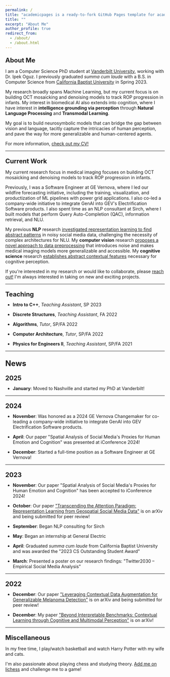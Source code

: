 ```yaml
---
permalink: /
title: "academicpages is a ready-to-fork GitHub Pages template for academic personal websites"
title: ""
excerpt: "About Me"
author_profile: true
redirect_from:
  - /about/
  - /about.html
---
```

<p style="margin-bottom:10px; font-size: 20px"><b>About Me</b></p>

<p style="font-size: 14px">I am a Computer Science PhD student at <a href="[https://calbaptist.edu](https://www.vanderbilt.edu/)" target="_blank">Vanderbilt University</a>, working with Dr. Ipek Oguz. I previously graduated <i>summa cum laude</i> with a B.S. in Computer Science from <a href="https://calbaptist.edu" target="_blank">California Baptist University</a> in Spring 2023.
</p>
<p style="font-size: 14px">My research broadly spans Machine Learning, but my current focus is on building OCT mosaicking and denoising models to track ROP progression in infants. My interest in biomedical AI also extends into cognition, where I have interest in <b>intelligence grounding via perception</b> through <b>Natural Language Processing</b> and <b>Transmodal Learning</b>.
</p>
<p style="font-size: 14px">My goal is to build neurosymbolic models that can bridge the gap between vision and language, tacitly capture the intricacies of human perception, and pave the way for more generalizable and human-centered agents.
</p>
<p style="font-size: 14px">For more information, <a href="https://nickdisanto.github.io/assets/pdfs/NickDiSanto_CV.pdf" target="_blank">check out my CV!</a></p>

------------------
<p style="margin-bottom:10px; font-size: 20px"><b>Current Work</b></p>
<p style="font-size: 14px">My current research focus in medical imaging focuses on building OCT mosaicking and denoising models to track ROP progression in infants.
</p>
<p style="font-size: 14px">Previously, I was a Software Engineer at GE Vernova, where I led our wildfire forecasting initiative, including the training, visualization, and productization of ML pipelines with power grid applications. I also co-led a company-wide initiative to integrate GenAI into GEV's Electrification Software products. I also spent time as an NLP consultant at Sirch, where I built models that perform Query Auto-Completion (QAC), information retrieval, and NLU.
</p>
<p style="font-size: 14px">My previous <b>NLP</b> research <a href="https://arxiv.org/abs/2310.05378" target="_blank">investigated representation learning to find abstract patterns</a> in noisy social media data, challenging the necessity of complex architectures for NLU. My <b>computer vision</b> research <a href="https://arxiv.org/abs/2212.05116" target="_blank">proposes a novel approach to data preprocessing</a> that introduces noise and makes medical imaging models more generalizable and accessible. My <b>cognitive science</b> research <a href="https://arxiv.org/abs/2304.00002" target="_blank">establishes abstract contextual features</a> necessary for cognitive perception.
</p>
<p style="font-size: 14px">If you're interested in my research or would like to collaborate, please <a href="mailto:nick.c.disanto@gmail.com">reach out!</a> I'm always interested in taking on new and exciting projects.</p>

------------------
<p style="margin-bottom:5px; font-size: 20px"><b>Teaching</b></p>
<ul style="list-style-type:disc; margin-top:-2px">
  <li><p style="margin-bottom:5px; font-size: 14px"><b>Intro to C++</b>, <i>Teaching Assistant</i>, SP 2023</p></li>
  <li><p style="margin-bottom:5px; font-size: 14px"><b>Discrete Structures</b>, <i>Teaching Assistant</i>, FA 2022</p></li>
  <li><p style="margin-bottom:5px; font-size: 14px"><b>Algorithms</b>, <i>Tutor</i>, SP/FA 2022</p></li>
  <li><p style="margin-bottom:5px; font-size: 14px"><b>Computer Architecture</b>, <i>Tutor</i>, SP/FA 2022</p></li>
  <li><p style="margin-bottom:5px; font-size: 14px"><b>Physics for Engineers II</b>, <i>Teaching Assistant</i>, SP/FA 2021</p></li>
</ul>

------------------
<p style="margin-bottom:13px; font-size: 24px"><b>News</b></p>

<p style="margin-bottom:5px; font-size: 20px"><b>2025</b></p>
<ul style="list-style-type:disc; margin-top:-2px">
  <li><p style="margin-bottom:5px; font-size: 14px"><b>January</b>: Moved to Nashville and started my PhD at Vanderbilt! </p></li>
</ul>

------------------
<p style="margin-bottom:5px; font-size: 20px"><b>2024</b></p>
<ul style="list-style-type:disc; margin-top:-2px">
  <li><p style="margin-bottom:5px; font-size: 14px"><b>November</b>: Was honored as a 2024 GE Vernova Changemaker for co-leading a company-wide initiative to integrate GenAI into GEV Electrification Software products.</p></li> 
  <li><p style="margin-bottom:5px; font-size: 14px"><b>April</b>: Our paper "Spatial Analysis of Social Media's Proxies for Human Emotion and Cognition" was presented at iConference 2024!</p></li>
  <li><p style="margin-bottom:5px; font-size: 14px"><b>December</b>: Started a full-time position as a Software Engineer at GE Vernova!</p></li>
</ul>

------------------
<p style="margin-bottom:5px; font-size: 20px"><b>2023</b></p>
<ul style="list-style-type:disc; margin-top:-2px">
  <li><p style="margin-bottom:5px; font-size: 14px"><b>November</b>: Our paper "Spatial Analysis of Social Media's Proxies for Human Emotion and Cognition" has been accepted to iConference 2024!</p></li> 
  <li><p style="margin-bottom:5px; font-size: 14px"><b>October</b>: Our paper <a href="https://arxiv.org/abs/2310.05378" target="_blank">"Transcending the Attention Paradigm: Representation Learning from Geospatial Social Media Data"</a> is on arXiv and being submitted for peer review!</p></li>
  <li><p style="margin-bottom:5px; font-size: 14px"><b>September</b>: Began NLP consulting for Sirch</p></li>
  <li><p style="margin-bottom:5px; font-size: 14px"><b>May</b>: Began an internship at General Electric</p></li>
  <li><p style="margin-bottom:5px; font-size: 14px"><b>April</b>: Graduated <i>summa cum laude</i> from California Baptist University and was awarded the "2023 CS Outstanding Student Award"</p></li>
  <li><p style="font-size: 14px"><b>March</b>: Presented a poster on our research findings: "Twitter2030 – Empirical Social Media Analysis"</p></li>
</ul>

------------------
<p style="margin-bottom:5px; font-size: 20px"><b>2022</b></p>
<ul style="list-style-type:disc; margin-top:-2px">
  <li><p style="margin-bottom:5px; font-size: 14px"><b>December</b>: Our paper <a href="https://arxiv.org/abs/2212.05116" target="_blank">"Leveraging Contextual Data Augmentation for Generalizable Melanoma Detection"</a> is on arXiv and being submitted for peer review!</p></li>
  <li><p style="font-size: 14px"><b>December</b>: My paper <a href="https://arxiv.org/abs/2304.00002" target="_blank">"Beyond Interpretable Benchmarks: Contextual Learning through Cognitive and Multimodal Perception"</a> is on arXiv!</p></li>
</ul>

------------------
<p style="margin-bottom:10px; font-size: 20px"><b>Miscellaneous</b></p>
<p style="font-size: 14px">In my free time, I play/watch basketball and watch Harry Potter with my wife and cats.</p>
<p style="font-size: 14px">I'm also passionate about playing chess and studying theory. <a href="https://lichess.org/@/Ncd3030" target="_blank">Add me on lichess</a> and challenge me to a game!</p>
